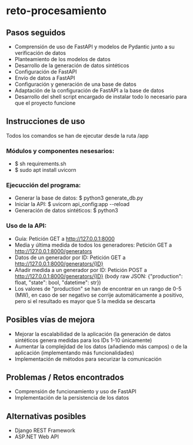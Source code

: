 # reto-procesamiento

## Pasos seguidos
- Comprensión de uso de FastAPI y modelos de Pydantic junto a su verificación de datos
- Planteamiento de los modelos de datos
- Desarrollo de la generación de datos sintéticos
- Configuración de FastAPI
- Envío de datos a FastAPI
- Configuración y generación de una base de datos
- Adaptación de la configuración de FastAPI a la base de datos
- Desarrollo del shell script encargado de instalar todo lo necesario para que el proyecto funcione
 
## Instrucciones de uso
Todos los comandos se han de ejecutar desde la ruta /app
### Módulos y componentes nesesarios:
- $ sh requirements.sh
- $ sudo apt install uvicorn
### Ejecucción del programa:
- Generar la base de datos: $ python3 generate_db.py
- Iniciar la API: $ uvicorn api_config:app --reload
- Generación de datos sintéticos: $ python3
### Uso de la API:
- Guía: Petición GET a http://127.0.0.1:8000
- Media y última medida de todos los generadores: Petición GET a http://127.0.0.1:8000/generators
- Datos de un generador por ID: Petición GET a http://127.0.0.1:8000/generators/{ID}
- Añadir medida a un generador por ID: Petición POST a http://127.0.0.1:8000/generators/{ID} (body raw JSON: {"production": float, "state": bool, "datetime": str})
- Los valores de "production" se han de encontrar en un rango de 0-5 (MW), en caso de ser negativo se corrije automáticamente a positivo, pero si el resultado es mayor que 5 la medida se descarta

## Posibles vías de mejora
- Mejorar la escalabilidad de la aplicación (la generación de datos sintéticos genera medidas para los IDs 1-10 únicamente)
- Aumentar la complejidad de los datos (añadiendo más campos) o de la aplicación (implementando más funcionalidades)
- Implementación de métodos para securizar la comunicación

## Problemas / Retos encontrados
- Comprensión de funcionamiento y uso de FastAPI
- Implementación de la persistencia de los datos

## Alternativas posibles
- Django REST Framework
- ASP.NET Web API
